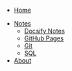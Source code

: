 
- [Home](/)
<!-- - [SideBar](./_sidebar.md) -->
<!-- - [Playground](./playground.md) -->
- [Notes](./notes/)
    - [Docsify Notes](./notes/docsify.md)
    - [GitHub Pages](./notes/Github-Pages.md)
    - [Git](./notes/git.md)
    - [SQL](./notes/sql.md)
- [About](./about.md)
